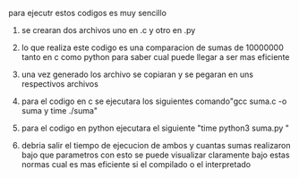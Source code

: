 para ejecutr estos codigos es muy sencillo

1. se crearan dos archivos uno en .c y otro en .py

2. lo que realiza este codigo es una comparacion de sumas de 10000000 tanto en c como python para saber cual puede llegar a ser mas eficiente

3. una vez generado los archivo se copiaran y se pegaran en uns respectivos archivos

4. para el codigo en c se ejecutara los siguientes comando"gcc suma.c -o suma y
time ./suma"

5. para el codigo en python ejecutara el siguiente "time python3 suma.py
"

6. debria salir el tiempo de ejecucion de ambos y cuantas sumas realizaron bajo que parametros con esto se puede visualizar claramente bajo estas normas cual es mas eficiente si el compilado o el interpretado
